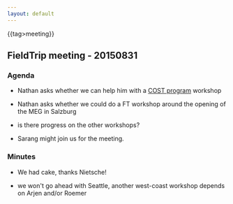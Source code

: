 ```yaml
---
layout: default
---
```


{{tag>meeting}}

## FieldTrip meeting - 20150831

### Agenda

*  Nathan asks whether we can help him with a [COST program](http://www.cost.eu) workshop 

*  Nathan asks whether we could do a FT workshop around the opening of the MEG in Salzburg

*  is there progress on the other workshops? 

*  Sarang might join us for the meeting.

### Minutes

*  We had cake, thanks Nietsche!

*  we won't go ahead with Seattle, another west-coast workshop depends on Arjen and/or Roemer


